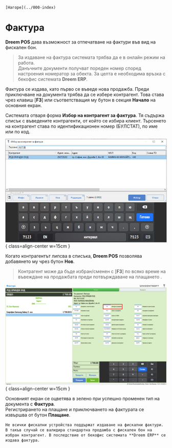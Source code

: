 ```{only} html
[Нагоре](../000-index)
```

# **Фактура**

**Dreem POS** дава възможност за отпечатване на фактури във вид на фискален бон.  

> За издаване на фактура системата трябва да е в онлайн режим на работа.  
Данъчните документи получват пореден номер според настроения номератор за обекта. За целта е необходима връзка с бекофис системата **Dreem ERP**.  

Фактура се издава, като първо се въведе нова продажба. Преди приключване на документа трябва да се избере контрагент. Това става чрез клавиш [**F3**] или съответстващия му бутон в секция **Начало** на основния екран.  

Системата отваря форма **Избор на контрагент за фактура**. Тя съдържа списък с въведените контрагенти, от който се избира клиент. Търсенето на контрагент става по идентификационен номер (БУЛСТАТ), по име или по код.  

![](905-pos-invoice1.png){ class=align-center w=15cm }

Когато контрагентът липсва в списъка, **Dreem POS** позволява добавянето му чрез бутон **Нов**.  

> Контрагент може да бъде избран/сменен с [**F3**] по всяко време на въвеждане на продажбата преди потвърждаване на плащането .  

![](905-pos-invoice2.png){ class=align-center w=15cm }

Основният екран се оцветява в зелено при успешно променен тип на документа с **Фактура**.  
Регистрирането на плащане и приключването на фактурата се извършва от бутон **Плащане**.  

```{tip}
Не всички фискални устройства поддържат издаване на фискални фактури. В такъв случай се валидира стандартна продажба с фискален бон на избран контрагент. В последствие от бекофис системата **Dreem ERP** се издава фактура.
```
